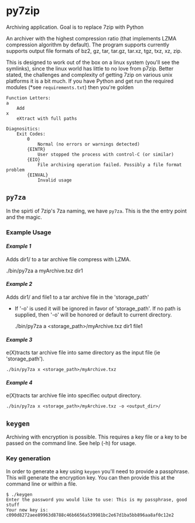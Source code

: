 # py7zip
Archiving application.  Goal is to replace 7zip with Python

An archiver with the highest compression ratio (that implements LZMA compression algorithm by default).
The program supports currently supports output file formats of bz2, gz, tar, tar.gz, tar.xz, tgz, txz, xz, zip.

This is designed to work out of the box on a linux system (you'll see the symlinks), since the linux world has little to no love from p7zip.  Better stated, the challenges and complexity of getting 7zip on various unix platforms it is a bit much.
If you have Python and get run the required modules (*see `requirements.txt`) then you're golden

```
Function Letters:
a 
    Add
x 
    eXtract with full paths

Diagnositics:
    Exit Codes:
        0
            Normal (no errors or warnings detected)
        {EINTR}
            User stopped the process with control-C (or similar)
        {EIO}
            File archiving operation failed. Possibly a file format problem
        {EINVAL}
            Invalid usage
```

## `py7za`
In the spirti of 7zip's 7za naming, we have `py7za`.  This is the the entry point and the magic.

### Example Usage

#### *Example 1*
Adds dir1/ to a tar archive file compress with LZMA.

./bin/py7za a myArchive.txz dir1


#### *Example 2*
Adds dir1/ and file1 to a tar archive file in the 'storage_path'
* If '-o' is used it will be ignored in favor of 'storage_path'. If no path is supplied, then '-o' will be honored or default to current directory.

    ./bin/py7za a <storage_path>/myArchive.txz dir1 file1


#### *Example 3*
e(X)tracts tar archive file into same directory as the input file (ie 'storage_path').

    ./bin/py7za x <storage_path>/myArchive.txz


#### *Example 4*
e(X)tracts tar archive file into specifiec output directory.

    ./bin/py7za x <storage_path>/myArchive.txz -o <output_dir>/


## `keygen`
Archiving with encryption is possible.  This requires a key file or a key to be passed on the command line.  See help (-h) for usage.

### Key generation
In order to generate a key using `keygen` you'll need to provide a passphrase.  This will generate the encryption key.  You can then provide this at the command line or within a file.

```
$ ./keygen
Enter the password you would like to use: This is my passphrase, good stuff
Your new key is: c090d8272aee89963d8788c46b6656a539981bc2e67d1ba5bb896aa8af0c12e2
```